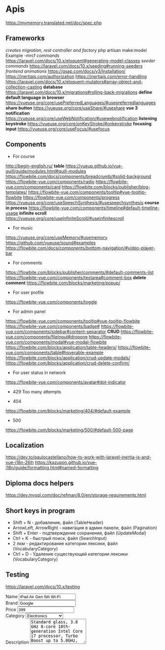 # Apis

<https://mymemory.translated.net/doc/spec.php>

## Frameworks

_creates migration, rest controller and factory_
php artisan make:model Example -mrcf
_commands_
<https://laravel.com/docs/10.x/eloquent#generating-model-classes>
_seeder commands_
<https://laravel.com/docs/10.x/seeding#running-seeders>
_frontend animations_
<https://gsap.com/docs/v3/Installation/>
<https://inertiajs.com/authorization>
<https://inertiajs.com/error-handling>
<https://laravel.com/docs/10.x/eloquent-mutators#array-object-and-collection-casting>
**database**
<https://laravel.com/docs/10.x/migrations#rolling-back-migrations>
**define default language in browser**
<https://vueuse.org/core/usePreferredLanguages/#usepreferredlanguages>
**share button**
<https://vueuse.org/core/useShare/#useshare>
**vue 3 notification**
<https://vueuse.org/core/useWebNotification/#usewebnotification>
**listening keystroke**
<https://vueuse.org/core/onKeyStroke/#onkeystroke>
**focusing input**
<https://vueuse.org/core/useFocus/#usefocus>

## Components

- For course

<http://begin-english.ru/>
**table**
<https://vueup.github.io/vue-quill/guide/modules.html#quill-modules>
<https://flowbite.com/docs/components/breadcrumb/#solid-background>
<https://flowbite-vue.com/components/radio>
<https://flowbite-vue.com/components/card>
<https://flowbite.com/blocks/publisher/blog-templates/>
<https://flowbite-vue.com/components/tooltip#vue-tooltip-flowbite>
<https://flowbite-vue.com/components/progress>
<https://vueuse.org/core/useSpeechSynthesis/#usespeechsynthesis>
**course in process**
<https://flowbite-vue.com/components/timeline#default-timeline-usage>
**infinite scroll**
<https://vueuse.org/core/useInfiniteScroll/#useinfinitescroll>

- For music

<https://vueuse.org/core/useMemory/#usememory>
<https://github.com/vueuse/sound#examples>
<https://flowbite.com/docs/components/bottom-navigation/#video-player-bar>

- For comments

<https://flowbite.com/blocks/publisher/comments/#default-comments-list>
<https://flowbite-vue.com/components/textarea#comment-box>
**delete comment**
<https://flowbite.com/blocks/marketing/popup/>

- For user profile

<https://flowbite-vue.com/components/toggle>

- For admin panel

<https://flowbite-vue.com/components/tooltip#vue-tooltip-flowbite>
<https://flowbite-vue.com/components/badge#>
<https://flowbite-vue.com/components/sidebar#content-separator>
**CRUD**
<https://flowbite-vue.com/components/fileInput#dropone>
<https://flowbite-vue.com/components/modal#vue-modal-flowbite>
<https://flowbite.com/blocks/application/table-headers/>
<https://flowbite-vue.com/components/table#hoverable-example>
<https://flowbite.com/blocks/application/crud-update-modals/>
<https://flowbite.com/blocks/application/crud-delete-confirm/>

- For user status in network

<https://flowbite-vue.com/components/avatar#dot-indicator>

- 429 Too many attempts

- 404

<https://flowbite.com/blocks/marketing/404/#default-example>

- 500

<https://flowbite.com/blocks/marketing/500/#default-500-page>

## Localization

<https://dev.to/paulocastellano/how-to-work-with-laravel-inertia-js-and-vue-i18n-26ih>
<https://kazupon.github.io/vue-i18n/guide/formatting.html#named-formatting>

## Diploma docs helpers

<https://dev.mysql.com/doc/refman/8.0/en/storage-requirements.html>

## Short keys in program

- Shift + N - добавление, файл (TableHeader)
- ArrowLeft, ArrowRight - навигация в админ панели, файл (Pagination)
- Shift + Enter - подтверждение сохранения, файл (UpdateModal)
- Ctrl + K - быстрый поиск, файл (SearchInput)
- 2 лкм - редактирование категории лексики, файл (VocabularyCategory)
- Ctrl + D - Удаление существующей категории лексики (VocabularyCategory)

## Testing

<https://laravel.com/docs/10.x/testing>

<div class="grid gap-4 mb-4 sm:grid-cols-2">
  <div>
    <label for="name" class="block mb-2 text-sm font-medium text-gray-900 dark:text-white"
      >Name</label
    >
    <input
      type="text"
      name="name"
      id="name"
      value="iPad Air Gen 5th Wi-Fi"
      class="bg-gray-50 border border-gray-300 text-gray-900 text-sm rounded-lg focus:ring-primary-600 focus:border-primary-600 block w-full p-2.5 dark:bg-gray-700 dark:border-gray-600 dark:placeholder-gray-400 dark:text-white dark:focus:ring-primary-500 dark:focus:border-primary-500"
      placeholder="Ex. Apple iMac 27&ldquo;"
    />
  </div>
  <div>
    <label for="brand" class="block mb-2 text-sm font-medium text-gray-900 dark:text-white"
      >Brand</label
    >
    <input
      type="text"
      name="brand"
      id="brand"
      value="Google"
      class="bg-gray-50 border border-gray-300 text-gray-900 text-sm rounded-lg focus:ring-primary-600 focus:border-primary-600 block w-full p-2.5 dark:bg-gray-700 dark:border-gray-600 dark:placeholder-gray-400 dark:text-white dark:focus:ring-primary-500 dark:focus:border-primary-500"
      placeholder="Ex. Apple"
    />
  </div>
  <div>
    <label for="price" class="block mb-2 text-sm font-medium text-gray-900 dark:text-white"
      >Price</label
    >
    <input
      type="number"
      value="399"
      name="price"
      id="price"
      class="bg-gray-50 border border-gray-300 text-gray-900 text-sm rounded-lg focus:ring-primary-600 focus:border-primary-600 block w-full p-2.5 dark:bg-gray-700 dark:border-gray-600 dark:placeholder-gray-400 dark:text-white dark:focus:ring-primary-500 dark:focus:border-primary-500"
      placeholder="$299"
    />
  </div>
  <div>
    <label
      for="category"
      class="block mb-2 text-sm font-medium text-gray-900 dark:text-white"
      >Category</label
    >
    <select
      id="category"
      class="bg-gray-50 border border-gray-300 text-gray-900 text-sm rounded-lg focus:ring-primary-500 focus:border-primary-500 block w-full p-2.5 dark:bg-gray-700 dark:border-gray-600 dark:placeholder-gray-400 dark:text-white dark:focus:ring-primary-500 dark:focus:border-primary-500"
    >
      <option selected="">Electronics</option>
      <option value="TV">TV/Monitors</option>
      <option value="PC">PC</option>
      <option value="GA">Gaming/Console</option>
      <option value="PH">Phones</option>
    </select>
  </div>
  <div class="sm:col-span-2">
    <label
      for="description"
      class="block mb-2 text-sm font-medium text-gray-900 dark:text-white"
      >Description</label
    >
    <textarea
      id="description"
      rows="5"
      class="block p-2.5 w-full text-sm text-gray-900 bg-gray-50 rounded-lg border border-gray-300 focus:ring-primary-500 focus:border-primary-500 dark:bg-gray-700 dark:border-gray-600 dark:placeholder-gray-400 dark:text-white dark:focus:ring-primary-500 dark:focus:border-primary-500"
      placeholder="Write a description..."
    >
Standard glass, 3.8 GHz 8-core 10th-generation Intel Core i7 processor, Turbo Boost up to 5.0GHz, 16GB 2666MHz DDR4 memory, Radeon Pro 5500 XT with 8GB of GDDR6 memory, 256GB SSD storage, Gigabit Ethernet, Magic Mouse 2, Magic Keyboard - US</textarea
    >
  </div>
</div>
